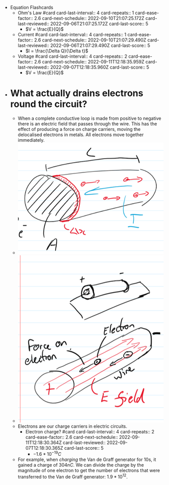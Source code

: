 - Equation Flashcards
	- Ohm's Law #card
	  card-last-interval:: 4
	  card-repeats:: 1
	  card-ease-factor:: 2.6
	  card-next-schedule:: 2022-09-10T21:07:25.172Z
	  card-last-reviewed:: 2022-09-06T21:07:25.172Z
	  card-last-score:: 5
		- $V = \frac{E}{Q}$
	- Current #card
	  card-last-interval:: 4
	  card-repeats:: 1
	  card-ease-factor:: 2.6
	  card-next-schedule:: 2022-09-10T21:07:29.490Z
	  card-last-reviewed:: 2022-09-06T21:07:29.490Z
	  card-last-score:: 5
		- $I = \frac{\Delta Q}{\Delta t}$
	- Voltage #card
	  card-last-interval:: 4
	  card-repeats:: 2
	  card-ease-factor:: 2.6
	  card-next-schedule:: 2022-09-11T12:18:35.959Z
	  card-last-reviewed:: 2022-09-07T12:18:35.960Z
	  card-last-score:: 5
		- $V = \frac{E}{Q}$
- # What actually drains electrons round the circuit?
	- When a complete conductive loop is made from positive to negative there is an electric field that passes through the wire. This has the effect of producing a force on charge carriers, moving the delocalised electrons in metals. All electrons move together immediately.
	- ![Electrons relating to A, C and I.png](../assets/Electrons_relating_to_A,_C_and_I_1662393047839_0.png)
	- ![Electrons passing through an electric field.png](../assets/Electrons_passing_through_an_electric_field_1662393058140_0.png)
	- Electrons are our charge carriers in electric circuits.
		- Electron charge? #card
		  card-last-interval:: 4
		  card-repeats:: 2
		  card-ease-factor:: 2.6
		  card-next-schedule:: 2022-09-11T12:18:30.364Z
		  card-last-reviewed:: 2022-09-07T12:18:30.365Z
		  card-last-score:: 5
			- $-1.6*10^{-19}C$
	- For example, when *charging* the Van de Graff generator for 10s, it gained a charge of $304 nC$. We can divide the charge by the magnitude of one electron to get the number of electrons that were transferred to the Van de Graff generator: $1.9*10^{12}$.